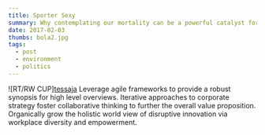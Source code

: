 ```yaml
---
title: Sporter Sexy
summary: Why contemplating our mortality can be a powerful catalyst for change
date: 2017-02-03
thumbs: bola2.jpg
tags:
  - post
  - environment
  - politics
---
```

![RT/RW CUP][tessaja](/static/img/bola2.jpg)
Leverage agile frameworks to provide a robust synopsis for high level overviews. Iterative approaches to corporate strategy foster collaborative thinking to further the overall value proposition. Organically grow the holistic world view of disruptive innovation via workplace diversity and empowerment.
